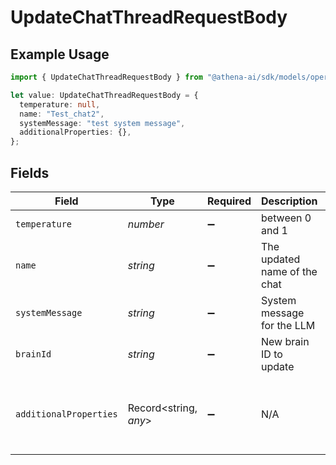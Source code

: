 # UpdateChatThreadRequestBody

## Example Usage

```typescript
import { UpdateChatThreadRequestBody } from "@athena-ai/sdk/models/operations";

let value: UpdateChatThreadRequestBody = {
  temperature: null,
  name: "Test_chat2",
  systemMessage: "test system message",
  additionalProperties: {},
};
```

## Fields

| Field                                                            | Type                                                             | Required                                                         | Description                                                      | Example                                                          |
| ---------------------------------------------------------------- | ---------------------------------------------------------------- | ---------------------------------------------------------------- | ---------------------------------------------------------------- | ---------------------------------------------------------------- |
| `temperature`                                                    | *number*                                                         | :heavy_minus_sign:                                               | between 0 and 1                                                  |                                                                  |
| `name`                                                           | *string*                                                         | :heavy_minus_sign:                                               | The updated name of the chat                                     | Test_chat2                                                       |
| `systemMessage`                                                  | *string*                                                         | :heavy_minus_sign:                                               | System message for the LLM                                       |                                                                  |
| `brainId`                                                        | *string*                                                         | :heavy_minus_sign:                                               | New brain ID to update                                           |                                                                  |
| `additionalProperties`                                           | Record<string, *any*>                                            | :heavy_minus_sign:                                               | N/A                                                              | {<br/>"temperature": null,<br/>"system_message": "test system message"<br/>} |